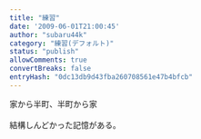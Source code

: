 ```yaml
---
title: "練習"
date: '2009-06-01T21:00:45'
author: "subaru44k"
category: "練習(デフォルト)"
status: "publish"
allowComments: true
convertBreaks: false
entryHash: "0dc13db9d43fba260708561e47b4bfcb"
---
```

家から半町、半町から家<br>
<br>
結構しんどかった記憶がある。
